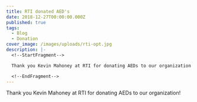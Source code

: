 ```yaml
---
title: RTI donated AED's
date: 2018-12-27T00:00:00.000Z
published: true
tags:
  - Blog
  - Donation
cover_image: /images/uploads/rti-opt.jpg
description: |-
  <!--StartFragment-->

  Thank you Kevin Mahoney at RTI for donating AEDs to our organization!

  <!--EndFragment-->
---
```

Thank you Kevin Mahoney at RTI for donating AEDs to our organization!